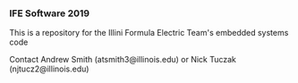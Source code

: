 <h3>IFE Software 2019</H3>
<p>This is a repository for the Illini Formula Electric Team's embedded systems code</p>
<p>Contact Andrew Smith (atsmith3@illinois.edu) or Nick Tuczak (njtucz2@illinois.edu)</p>
